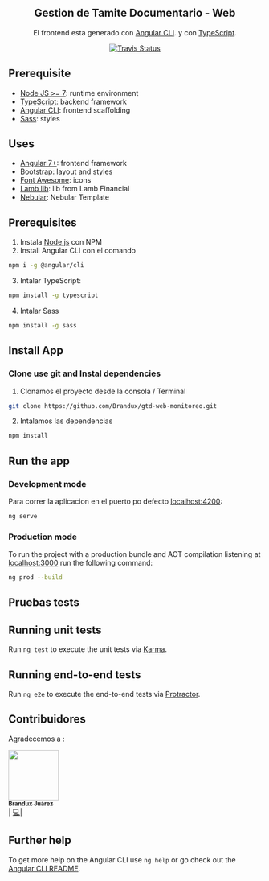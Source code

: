 <p align="center">
  <h2 align="center">Gestion de Tamite Documentario - Web</h2>
  <p align="center">El frontend esta generado con <a href="https://github.com/angular/angular-cli">Angular CLI</a>. y con <a href="https://www.typescriptlang.org">TypeScript</a>.</p>
  <p align="center">
    <a href="https://travis-ci.org/Brandux/gtd-web-monitoreo">
      <img src="https://travis-ci.org/Brandux/gtd-web-monitoreo.svg?branch=master" alt="Travis Status">
    </a>
  </p>
</p>

## Prerequisite

* [Node JS >= 7](https://nodejs.org): runtime environment
* [TypeScript](https://www.typescriptlang.org/#download-links): backend framework
* [Angular CLI](https://cli.angular.io): frontend scaffolding
* [Sass](https://sass-lang.com/install): styles

## Uses

* [Angular 7+](https://angular.io): frontend framework
* [Bootstrap](http://www.getbootstrap.com): layout and styles
* [Font Awesome](http://fontawesome.io): icons
* [Lamb lib](https://www.npmjs.com/package/lamb-web-lib): lib from Lamb Financial
* [Nebular](https://www.npmjs.com/package/@nebular/theme): Nebular Template

## Prerequisites

1. Instala [Node.js](https://nodejs.org) con NPM
2. Install Angular CLI con el comando
  ```bash
  npm i -g @angular/cli
  ```
3. Intalar TypeScript:
  ```bash
  npm install -g typescript
  ```
4. Intalar Sass
  ```bash
  npm install -g sass
  ```

## Install App

### Clone use git and Instal dependencies


1. Clonamos el proyecto desde la consola / Terminal

```bash
git clone https://github.com/Brandux/gtd-web-monitoreo.git
```

2. Intalamos las dependencias

```bash
npm install
```

## Run the app

### Development mode

Para correr la aplicacion en el puerto po defecto [localhost:4200](http://localhost:4200):

```bash
ng serve
```

### Production mode

To run the project with a production bundle and AOT compilation listening at [localhost:3000](http://localhost:3000) run the following command:

```bash
ng prod --build
```


## Pruebas tests

## Running unit tests

Run `ng test` to execute the unit tests via [Karma](https://karma-runner.github.io).

## Running end-to-end tests

Run `ng e2e` to execute the end-to-end tests via [Protractor](http://www.protractortest.org/).

## Contribuidores

Agradecemos a :

<!-- ALL-CONTRIBUTORS-LIST:START - Do not remove or modify this section -->
<!-- prettier-ignore -->
[<img src="https://avatars1.githubusercontent.com/u/16886379?s=400&v=4" width="100px;"/><br /><sub><b>Brandux Juárez</b></sub>](https://github.com/Brandux)<br /> | [💻](https://github.com/Brandux?tab=repositories "Code")|
<!-- ALL-CONTRIBUTORS-LIST:END -->

## Further help

To get more help on the Angular CLI use `ng help` or go check out the [Angular CLI README](https://github.com/angular/angular-cli/blob/master/README.md).

